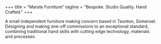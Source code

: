 +++
title = "Marste Furniture"
tagline = "Bespoke. Studio Quality. Hand Crafted."
+++

A small independent furniture making concern based in Taunton, Somerset. Designing and making one-off commissions to an exceptional
standard, combining traditional hand skills with cutting edge technology, materials and processes.
